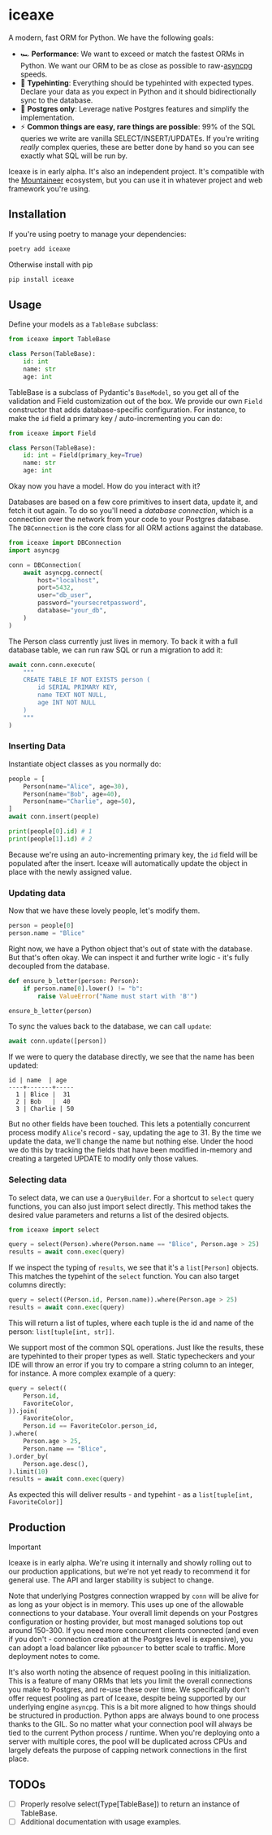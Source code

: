 # iceaxe

A modern, fast ORM for Python. We have the following goals:

- 🏎️ **Performance**: We want to exceed or match the fastest ORMs in Python. We want our ORM
to be as close as possible to raw-[asyncpg](https://github.com/MagicStack/asyncpg) speeds.
- 📝 **Typehinting**: Everything should be typehinted with expected types. Declare your data as you
expect in Python and it should bidirectionally sync to the database.
- 🐘 **Postgres only**: Leverage native Postgres features and simplify the implementation.
- ⚡ **Common things are easy, rare things are possible**: 99% of the SQL queries we write are
vanilla SELECT/INSERT/UPDATEs. If you're writing _really_ complex queries, these are better
done by hand so you can see exactly what SQL will be run by.

Iceaxe is in early alpha. It's also an independent project. It's compatible with the [Mountaineer](https://github.com/piercefreeman/mountaineer) ecosystem, but you can use it in whatever
project and web framework you're using.

## Installation

If you're using poetry to manage your dependencies:

```bash
poetry add iceaxe
```

Otherwise install with pip

```bash
pip install iceaxe
```

## Usage

Define your models as a `TableBase` subclass:

```python
from iceaxe import TableBase

class Person(TableBase):
    id: int
    name: str
    age: int
```

TableBase is a subclass of Pydantic's `BaseModel`, so you get all of the validation and Field customization
out of the box. We provide our own `Field` constructor that adds database-specific configuration. For instance, to make the
`id` field a primary key / auto-incrementing you can do:

```python
from iceaxe import Field

class Person(TableBase):
    id: int = Field(primary_key=True)
    name: str
    age: int
```

Okay now you have a model. How do you interact with it?

Databases are based on a few core primitives to insert data, update it, and fetch it out again.
To do so you'll need a _database connection_, which is a connection over the network from your code
to your Postgres database. The `DBConnection` is the core class for all ORM actions against the database.

```python
from iceaxe import DBConnection
import asyncpg

conn = DBConnection(
    await asyncpg.connect(
        host="localhost",
        port=5432,
        user="db_user",
        password="yoursecretpassword",
        database="your_db",
    )
)
```

The Person class currently just lives in memory. To back it with a full
database table, we can run raw SQL or run a migration to add it:

```python
await conn.conn.execute(
    """
    CREATE TABLE IF NOT EXISTS person (
        id SERIAL PRIMARY KEY,
        name TEXT NOT NULL,
        age INT NOT NULL
    )
    """
)
```

### Inserting Data

Instantiate object classes as you normally do:

```python
people = [
    Person(name="Alice", age=30),
    Person(name="Bob", age=40),
    Person(name="Charlie", age=50),
]
await conn.insert(people)

print(people[0].id) # 1
print(people[1].id) # 2
```

Because we're using an auto-incrementing primary key, the `id` field will be populated after the insert.
Iceaxe will automatically update the object in place with the newly assigned value.

### Updating data

Now that we have these lovely people, let's modify them.

```python
person = people[0]
person.name = "Blice"
```

Right now, we have a Python object that's out of state with the database. But that's often okay. We can inspect it
and further write logic - it's fully decoupled from the database.

```python
def ensure_b_letter(person: Person):
    if person.name[0].lower() != "b":
        raise ValueError("Name must start with 'B'")

ensure_b_letter(person)
```

To sync the values back to the database, we can call `update`:

```python
await conn.update([person])
```

If we were to query the database directly, we see that the name has been updated:

```
id | name  | age
----+-------+-----
  1 | Blice |  31
  2 | Bob   |  40
  3 | Charlie | 50
```

But no other fields have been touched. This lets a potentially concurrent process
modify `Alice`'s record - say, updating the age to 31. By the time we update the data, we'll
change the name but nothing else. Under the hood we do this by tracking the fields that
have been modified in-memory and creating a targeted UPDATE to modify only those values.

### Selecting data

To select data, we can use a `QueryBuilder`. For a shortcut to `select` query functions,
you can also just import select directly. This method takes the desired value parameters
and returns a list of the desired objects.

```python
from iceaxe import select

query = select(Person).where(Person.name == "Blice", Person.age > 25)
results = await conn.exec(query)
```

If we inspect the typing of `results`, we see that it's a `list[Person]` objects. This matches
the typehint of the `select` function. You can also target columns directly:

```python
query = select((Person.id, Person.name)).where(Person.age > 25)
results = await conn.exec(query)
```

This will return a list of tuples, where each tuple is the id and name of the person: `list[tuple[int, str]]`.

We support most of the common SQL operations. Just like the results, these are typehinted
to their proper types as well. Static typecheckers and your IDE will throw an error if you try to compare
a string column to an integer, for instance. A more complex example of a query:

```python
query = select((
    Person.id,
    FavoriteColor,
)).join(
    FavoriteColor,
    Person.id == FavoriteColor.person_id,
).where(
    Person.age > 25,
    Person.name == "Blice",
).order_by(
    Person.age.desc(),
).limit(10)
results = await conn.exec(query)
```

As expected this will deliver results - and typehint - as a `list[tuple[int, FavoriteColor]]`

## Production

> [!IMPORTANT]
> Iceaxe is in early alpha. We're using it internally and showly rolling out to our production
applications, but we're not yet ready to recommend it for general use. The API and larger
stability is subject to change.

Note that underlying Postgres connection wrapped by `conn` will be alive for as long as your object is in memory. This uses up one
of the allowable connections to your database. Your overall limit depends on your Postgres configuration
or hosting provider, but most managed solutions top out around 150-300. If you need more concurrent clients
connected (and even if you don't - connection creation at the Postgres level is expensive), you can adopt
a load balancer like `pgbouncer` to better scale to traffic. More deployment notes to come.

It's also worth noting the absence of request pooling in this initialization. This is a feature of many ORMs that lets you limit
the overall connections you make to Postgres, and re-use these over time. We specifically don't offer request
pooling as part of Iceaxe, despite being supported by our underlying engine `asyncpg`. This is a bit more
aligned to how things should be structured in production. Python apps are always bound to one process thanks to
the GIL. So no matter what your connection pool will always be tied to the current Python process / runtime. When you're deploying onto a server with multiple cores, the pool will be duplicated across CPUs and largely defeats the purpose of capping
network connections in the first place.

## TODOs

- [ ] Properly resolve select(Type[TableBase]) to return an instance of TableBase.
- [ ] Additional documentation with usage examples.
